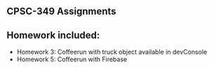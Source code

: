 ## CPSC-349 Assignments

## Homework included:
- Homework 3: Coffeerun with truck object available in devConsole
- Homework 5: Coffeerun with Firebase
